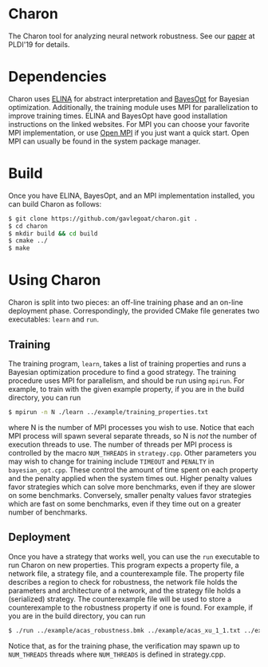 # Charon
The Charon tool for analyzing neural network robustness. See our
[paper](https://arxiv.org/abs/1904.09959) at PLDI'19 for details.

# Dependencies
Charon uses [ELINA](http://elina.ethz.ch/) for abstract interpretation and
[BayesOpt](https://github.com/rmcantin/bayesopt) for Bayesian optimization.
Additionally, the training module uses MPI for parallelization to improve
training times. ELINA and BayesOpt have good installation instructions on the
linked websites. For MPI you can choose your favorite MPI implementation, or
use [Open MPI](https://www.open-mpi.org/) if you just want a quick start. Open
MPI can usually be found in the system package manager.

# Build
Once you have ELINA, BayesOpt, and an MPI implementation installed, you can
build Charon as follows:

```bash
$ git clone https://github.com/gavlegoat/charon.git .
$ cd charon
$ mkdir build && cd build
$ cmake ../
$ make
```

# Using Charon
Charon is split into two pieces: an off-line training phase and an on-line
deployment phase. Correspondingly, the provided CMake file generates two
executables: `learn` and `run`.

## Training
The training program, `learn`, takes a list of training properties and runs a
Bayesian optimization procedure to find a good strategy. The training procedure
uses MPI for parallelism, and should be run using `mpirun`. For example, to
train with the given example property, if you are in the build directory, you
can run

```bash
$ mpirun -n N ./learn ../example/training_properties.txt
```

where N is the number of MPI processes you wish to use. Notice that each MPI
process will spawn several separate threads, so N is *not* the number of
execution threads to use. The number of threads per MPI process is controlled
by the macro `NUM_THREADS` in `strategy.cpp`. Other parameters you may wish to
change for training include `TIMEOUT` and `PENALTY` in `bayesian_opt.cpp`.
These control the amount of time spent on each property and the penalty
applied when the system times out. Higher penalty values favor strategies which
can solve more benchmarks, even if they are slower on some benchmarks.
Conversely, smaller penalty values favor strategies which are fast on some
benchmarks, even if they time out on a greater number of benchmarks.

## Deployment
Once you have a strategy that works well, you can use the `run` executable to
run Charon on new properties. This program expects a property file, a network
file, a strategy file, and a counterexample file. The property file describes
a region to check for robustness, the network file holds the parameters and
architecture of a network, and the strategy file holds a (serialized) strategy.
The counterexample file will be used to store a counterexample to the
robustness property if one is found. For example, if you are in the build
directory, you can run

```bash
$ ./run ../example/acas_robustness.bmk ../example/acas_xu_1_1.txt ../example/basic_strategy.txt ../example/counterexample.txt
```

Notice that, as for the training phase, the verification may spawn up to
`NUM_THREADS` threads where `NUM_THREADS` is defined in strategy.cpp.
